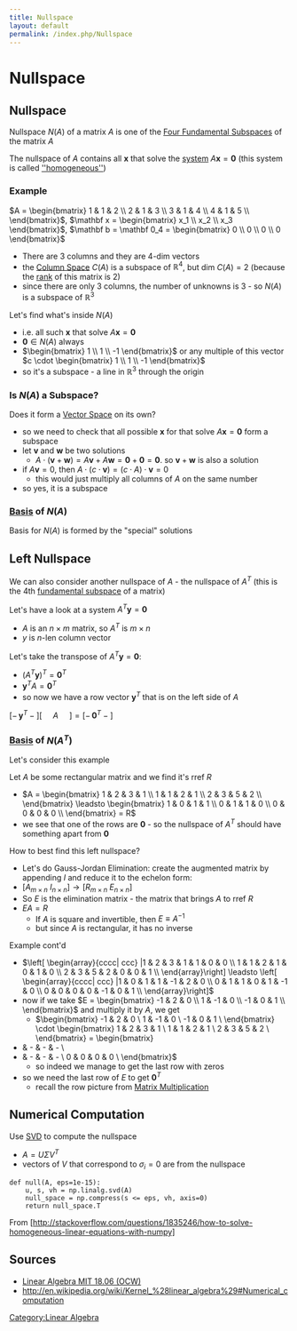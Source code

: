 ```yaml
---
title: Nullspace
layout: default
permalink: /index.php/Nullspace
---
```


# Nullspace

## Nullspace
Nullspace $N(A)$ of a matrix $A$ is one of the [Four Fundamental Subspaces](Four_Fundamental_Subspaces) of the matrix $A$

The nullspace of $A$ contains all $\mathbf x$ that solve the [system](System_of_Linear_Equations) $A \mathbf x = \mathbf 0$ (this system is called [''homogeneous''](Homogeneous_Systems_of_Linear_Equations))


### Example
$A = \begin{bmatrix}
1 & 1 & 2 \\
2 & 1 & 3 \\
3 & 1 & 4 \\
4 & 1 & 5 \\
\end{bmatrix}$, $\mathbf x = \begin{bmatrix}
x_1 \\ x_2 \\ x_3
\end{bmatrix}$, $\mathbf b = \mathbf 0_4 = \begin{bmatrix}
0 \\ 0 \\ 0 \\ 0
\end{bmatrix}$
- There are 3 columns and they are 4-dim vectors 
- the [Column Space](Column_Space) $C(A)$ is a subspace of $\mathbb R^4$, but $\text{dim } C(A) = 2$ (because the [rank](Rank_(Matrix)) of this matrix is 2)
- since there are only 3 columns, the number of unknowns is 3 - so $N(A)$ is a subspace of $\mathbb R^3$


Let's find what's inside $N(A)$
- i.e. all such $\mathbf x$ that solve $A \mathbf x = \mathbf 0$ 
- $\mathbf 0 \in N(A)$ always
- $\begin{bmatrix}
1 \\ 1 \\ -1
\end{bmatrix}$ or any multiple of this vector $c \cdot \begin{bmatrix}
1 \\ 1 \\ -1
\end{bmatrix}$
- so it's a subspace - a line in $\mathbb R^3$ through the origin


### Is $N(A)$ a Subspace?
Does it form a [Vector Space](Vector_Space) on its own?
- so we need to check that all possible $\mathbf x$ for that solve $A \mathbf x = \mathbf 0$  form a subspace
- let $\mathbf v$ and $\mathbf w$  be two solutions
  - $A \cdot (\mathbf v + \mathbf w) = A \mathbf v + A \mathbf w = \mathbf 0 + \mathbf 0 = \mathbf 0$. so $\mathbf v + \mathbf w$ is also a solution
- if $A \mathbf v = 0$, then $A \cdot (c \cdot \mathbf v) = (c \cdot A) \cdot  \mathbf v = 0$
  - this would just multiply all columns of $A$ on the same number 
- so yes, it is a subspace


### [Basis](Basis_(Linear_Algebra)) of $N(A)$
Basis for $N(A)$ is formed by the "special" solutions



## Left Nullspace
We can also consider another nullspace of $A$ - the nullspace of $A^T$ (this is the 4th [fundamental subspace](Four_Fundamental_Subspaces) of a matrix)

Let's have a look at a system $A^T \mathbf y = \mathbf 0$
- $A$ is an $n \times m$ matrix, so $A^T$ is $m \times n$
- $y$ is $n$-len column vector

Let's take the transpose of $A^T \mathbf y = \mathbf 0$:
- $(A^T \mathbf y)^T = \mathbf 0^T$
- $\mathbf y^T A  = \mathbf 0^T$
- so now we have a row vector $\mathbf y^T$ that is on the left side of $A$ 

$\big[ - \, \mathbf y^T - \big] \Bigg[ ~ ~ ~ ~ ~ {A} ~ ~ ~ ~ ~ \Bigg] = \big[ - \, \mathbf 0^T - \big]$


### [Basis](Basis_(Linear_Algebra)) of $N(A^T)$
Let's consider this example 

Let $A$ be some rectangular matrix and we find it's rref $R$
- $A = \begin{bmatrix}
1 & 2 & 3 & 1 \\
1 & 1 & 2 & 1 \\
2 & 3 & 5 & 2 \\
\end{bmatrix} \leadsto 
\begin{bmatrix}
1 & 0 & 1 & 1 \\
0 & 1 & 1 & 0 \\
0 & 0 & 0 & 0 \\
\end{bmatrix} = R$
- we see that one of the rows are $\mathbf 0$ - so the nullspace of $A^T$ should have something apart from $\mathbf 0$


How to best find this left nullspace?
- Let's do Gauss-Jordan Elimination: create the augmented matrix by appending $I$ and reduce it to the echelon form:
- $\big[  A_{m \times n} \ I_{n \times n} \big] \to \big[  R_{m \times n} \ E_{n \times n} \big]$
- So $E$ is the elimination matrix - the matrix that brings $A$ to rref $R$
- $E A = R$
  - If $A$ is square and invertible, then $E \equiv A^{-1}$
  - but since $A$ is rectangular, it has no inverse 

Example cont'd 
- $\left[ \begin{array}{cccc| ccc} |1 & 2 & 3 & 1 & 1 & 0 & 0 \\
1 & 1 & 2 & 1 & 0 & 1 & 0 \\
2 & 3 & 5 & 2 & 0 & 0 & 1 \\
\end{array}\right] \leadsto 
\left[ \begin{array}{cccc| ccc} |1 & 0 & 1 & 1 & -1 & 2 & 0 \\
0 & 1 & 1 & 0 & 1 & -1 & 0 \\
0 & 0 & 0 & 0 & -1 & 0 & 1 \\
\end{array}\right]$
- now if we take $E = \begin{bmatrix}
-1 & 2 & 0 \\
1 & -1 & 0 \\
-1 & 0 & 1 \\
\end{bmatrix}$ and multiply it by $A$, we get 
  - $\begin{bmatrix}
-1 & 2 & 0 \\
1 & -1 & 0 \\
-1 & 0 & 1 \\
\end{bmatrix} \cdot 
\begin{bmatrix}
1 & 2 & 3 & 1 \\
1 & 1 & 2 & 1 \\
2 & 3 & 5 & 2 \\
\end{bmatrix} = 
\begin{bmatrix}
- & - & - & - \\
- & - & - & - \\
0 & 0 & 0 & 0 \\
\end{bmatrix}$
  - so indeed we manage to get the last row with zeros 
- so we need the last row of $E$ to get $\mathbf 0^T$
  - recall the row picture from [Matrix Multiplication](Matrix_Multiplication)


## Numerical Computation
Use [SVD](SVD) to compute the nullspace
- $A = U \Sigma V^T$ 
- vectors of $V$ that correspond to $\sigma_i = 0$ are from the nullspace 


```scdoc
def null(A, eps=1e-15):
    u, s, vh = np.linalg.svd(A)
    null_space = np.compress(s <= eps, vh, axis=0)
    return null_space.T
```

From [http://stackoverflow.com/questions/1835246/how-to-solve-homogeneous-linear-equations-with-numpy]



## Sources
- [Linear Algebra MIT 18.06 (OCW)](Linear_Algebra_MIT_18.06_(OCW))
- http://en.wikipedia.org/wiki/Kernel_%28linear_algebra%29#Numerical_computation

[Category:Linear Algebra](Category_Linear_Algebra)